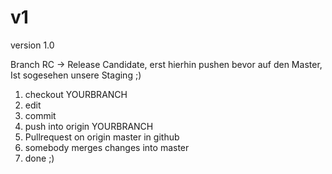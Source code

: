 v1
==

version 1.0

Branch RC -> Release Candidate, erst hierhin pushen bevor auf den Master, Ist sogesehen unsere Staging ;)

1. checkout YOURBRANCH
2. edit
3. commit
4. push into origin YOURBRANCH
5. Pullrequest on origin master in github
6. somebody merges changes into master 
7. done ;)

